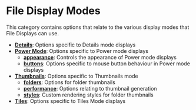 # File Display Modes

This category contains options that relate to the various display modes that File Displays can use.

- **[Details](/Manual/preferences/preferences_categories/file_display_modes/details_mode.md)**: Options specific to Details mode displays
- **[Power Mode](/Manual/preferences/preferences_categories/file_display_modes/power_mode/RAEDME.md)**: Options specific to Power mode displays
  - **[appearance](/Manual/preferences/preferences_categories/file_display_modes/power_mode/appearance.md)**: Controls the appearance of Power mode displays
  - **[buttons](/Manual/preferences/preferences_categories/file_display_modes/power_mode/buttons.md)**: Options specific to mouse button behaviour in Power mode displays
- **[Thumbnails](/Manual/preferences/preferences_categories/file_display_modes/thumbnails_mode/RAEDME.md)**: Options specific to Thumbnails mode
  - **[folders](/Manual/preferences/preferences_categories/file_display_modes/thumbnails_mode/folders.md)**: Options for folder thumbnails
  - **[performance](/Manual/preferences/preferences_categories/file_display_modes/thumbnails_mode/performance.md)**: Options relating to thumbnail generation
  - **[styles](/Manual/preferences/preferences_categories/file_display_modes/thumbnails_mode/styles.md)**: Custom rendering styles for folder thumbnails
- **[Tiles](/Manual/preferences/preferences_categories/file_display_modes/tiles_mode.md)**: Options specific to Tiles Mode displays

 
